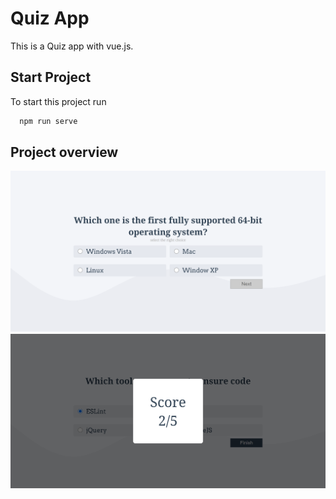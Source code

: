 # Quiz App

This is a Quiz app with vue.js.

## Start Project

To start this project run

```bash
  npm run serve
```

## Project overview

![Pic](app.png)
![Pic](score.png)
